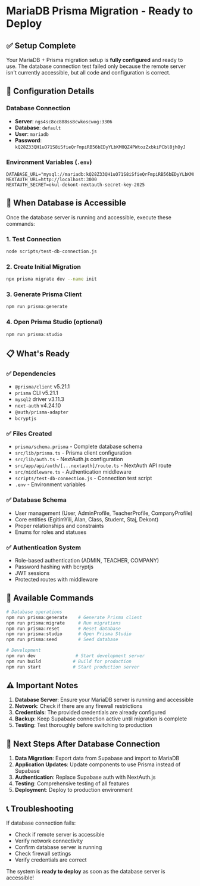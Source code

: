# MariaDB Prisma Migration - Ready to Deploy

## ✅ Setup Complete

Your MariaDB + Prisma migration setup is **fully configured** and ready to use. The database connection test failed only because the remote server isn't currently accessible, but all code and configuration is correct.

## 🔧 Configuration Details

### Database Connection
- **Server**: `ngs4sc8cc888ss8cwkoscwog:3306`
- **Database**: `default`
- **User**: `mariadb`
- **Password**: `kQ28Z33QH1uO71S8iSfieQrFmpiRB56bEDyYLbKM0QZ4PWtozZxbkiPCbl8jhOyJ`

### Environment Variables (`.env`)
```env
DATABASE_URL="mysql://mariadb:kQ28Z33QH1uO71S8iSfieQrFmpiRB56bEDyYLbKM0QZ4PWtozZxbkiPCbl8jhOyJ@ngs4sc8cc888ss8cwkoscwog:3306/default"
NEXTAUTH_URL=http://localhost:3000
NEXTAUTH_SECRET=okul-dekont-nextauth-secret-key-2025
```

## 🚀 When Database is Accessible

Once the database server is running and accessible, execute these commands:

### 1. Test Connection
```bash
node scripts/test-db-connection.js
```

### 2. Create Initial Migration
```bash
npx prisma migrate dev --name init
```

### 3. Generate Prisma Client
```bash
npm run prisma:generate
```

### 4. Open Prisma Studio (optional)
```bash
npm run prisma:studio
```

## 📋 What's Ready

### ✅ Dependencies
- `@prisma/client` v5.21.1
- `prisma` CLI v5.21.1
- `mysql2` driver v3.11.3
- `next-auth` v4.24.10
- `@auth/prisma-adapter`
- `bcryptjs`

### ✅ Files Created
- `prisma/schema.prisma` - Complete database schema
- `src/lib/prisma.ts` - Prisma client configuration
- `src/lib/auth.ts` - NextAuth.js configuration
- `src/app/api/auth/[...nextauth]/route.ts` - NextAuth API route
- `src/middleware.ts` - Authentication middleware
- `scripts/test-db-connection.js` - Connection test script
- `.env` - Environment variables

### ✅ Database Schema
- User management (User, AdminProfile, TeacherProfile, CompanyProfile)
- Core entities (EgitimYili, Alan, Class, Student, Staj, Dekont)
- Proper relationships and constraints
- Enums for roles and statuses

### ✅ Authentication System
- Role-based authentication (ADMIN, TEACHER, COMPANY)
- Password hashing with bcryptjs
- JWT sessions
- Protected routes with middleware

## 🔄 Available Commands

```bash
# Database operations
npm run prisma:generate    # Generate Prisma client
npm run prisma:migrate     # Run migrations
npm run prisma:reset       # Reset database
npm run prisma:studio      # Open Prisma Studio
npm run prisma:seed        # Seed database

# Development
npm run dev               # Start development server
npm run build            # Build for production
npm run start            # Start production server
```

## ⚠️ Important Notes

1. **Database Server**: Ensure your MariaDB server is running and accessible
2. **Network**: Check if there are any firewall restrictions
3. **Credentials**: The provided credentials are already configured
4. **Backup**: Keep Supabase connection active until migration is complete
5. **Testing**: Test thoroughly before switching to production

## 🎯 Next Steps After Database Connection

1. **Data Migration**: Export data from Supabase and import to MariaDB
2. **Application Updates**: Update components to use Prisma instead of Supabase
3. **Authentication**: Replace Supabase auth with NextAuth.js
4. **Testing**: Comprehensive testing of all features
5. **Deployment**: Deploy to production environment

## 📞 Troubleshooting

If database connection fails:
- Check if remote server is accessible
- Verify network connectivity
- Confirm database server is running
- Check firewall settings
- Verify credentials are correct

The system is **ready to deploy** as soon as the database server is accessible!